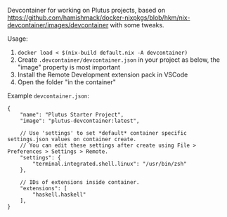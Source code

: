 Devcontainer for working on Plutus projects, based on https://github.com/hamishmack/docker-nixpkgs/blob/hkm/nix-devcontainer/images/devcontainer with some tweaks.

Usage:
1. `docker load < $(nix-build default.nix -A devcontainer)`
2. Create `.devcontainer/devcontainer.json` in your project as below, the "image" property is most important
3. Install the Remote Development extension pack in VSCode
4. Open the folder "in the container"

Example `devcontainer.json`:
```
{
    "name": "Plutus Starter Project",
    "image": "plutus-devcontainer:latest",

    // Use 'settings' to set *default* container specific settings.json values on container create. 
    // You can edit these settings after create using File > Preferences > Settings > Remote.
    "settings": {
        "terminal.integrated.shell.linux": "/usr/bin/zsh"
    },
    
    // IDs of extensions inside container.
    "extensions": [
        "haskell.haskell"
    ],
}
```
